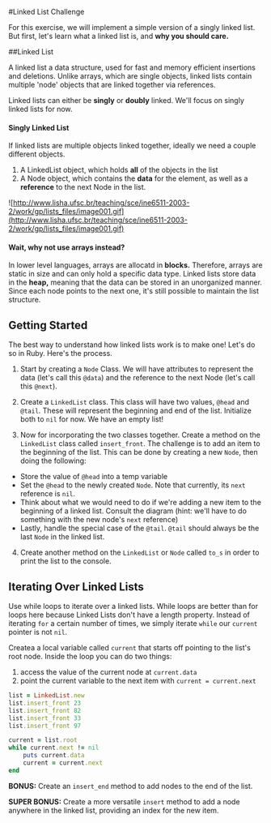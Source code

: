 #Linked List Challenge

For this exercise, we will implement a simple version of a singly linked list. But first, let's learn what a linked list is, and **why you should care.**

##Linked List

A linked list a data structure, used for fast and memory efficient insertions and deletions. Unlike arrays, which are single objects, linked lists contain multiple 'node' objects that are linked together via references.

Linked lists can either be **singly** or **doubly** linked. We'll focus on singly linked lists for now.

#### Singly Linked List

If linked lists are multiple objects linked together, ideally we need a couple different objects.

1. A LinkedList object, which holds **all** of the objects in the list
2. A Node object, which contains the **data** for the element, as well as a **reference** to the next Node in the list.

![http://www.lisha.ufsc.br/teaching/sce/ine6511-2003-2/work/gp/lists_files/image001.gif](http://www.lisha.ufsc.br/teaching/sce/ine6511-2003-2/work/gp/lists_files/image001.gif)

#### Wait, why not use arrays instead?

In lower level languages, arrays are allocatd in **blocks.** Therefore, arrays are static in size and can only hold a specific data type. Linked lists store data in the **heap,** meaning that the data can be stored in an unorganized manner. Since each node points to the next one, it's still possible to maintain the list structure.

## Getting Started

The best way to understand how linked lists work is to make one! Let's do so in Ruby. Here's the process.

1. Start by creating a `Node` Class. We will have attributes to represent the data (let's call this `@data`) and the reference to the next Node (let's call this `@next`).

2. Create a `LinkedList` class. This class will have two values, `@head` and `@tail`. These will represent the beginning and end of the list. Initialize both to `nil` for now. We have an empty list!

3. Now for incorporating the two classes together. Create a method on the `LinkedList` class called `insert_front`. The challenge is to add an item to the beginning of the list. This can be done by creating a new `Node`, then doing the following:

* Store the value of `@head` into a temp variable
* Set the `@head` to the newly created `Node`. Note that currently, its `next` reference is `nil`.
* Think about what we would need to do if we're adding a new item to the beginning of a linked list. Consult the diagram (hint: we'll have to do something with the new node's `next` reference)
* Lastly, handle the special case of the `@tail`. `@tail` should always be the last `Node` in the linked list.

4. Create another method on the `LinkedList` or `Node` called `to_s` in order to print the list to the console.

## Iterating Over Linked Lists

Use while loops to iterate over a linked lists. While loops are better than for
loops here because Linked Lists don't have a length property. Instead of iterating
`for` a certain number of times, we simply iterate `while` our `current` pointer is
not `nil`.

Createa a local variable called `current` that starts off pointing to the list's
root node. Inside the loop you can do two things:

1. access the value of the current node at `current.data`
2. point the current variable to the next item with `current = current.next`

```ruby
list = LinkedList.new
list.insert_front 23
list.insert_front 82
list.insert_front 33
list.insert_front 97

current = list.root
while current.next != nil
	puts current.data
	current = current.next
end
```

**BONUS:** Create an `insert_end` method to add nodes to the end of the list.

**SUPER BONUS:** Create a more versatile `insert` method to add a node anywhere in the linked list, providing an index for the new item.
